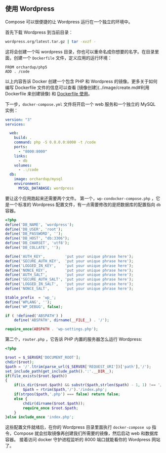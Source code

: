 ## 使用 Wordpress

Compose 可以很便捷的让 Wordpress 运行在一个独立的环境中。

首先下载 Wordpress 到当前目录：

```bash
wordpress.org/latest.tar.gz | tar -xvzf -
```
这将会创建一个叫 wordpress 目录，你也可以重命名成你想要的名字。在目录里面，创建一个 `Dockerfile` 文件，定义应用的运行环境：

```docker
FROM orchardup/php5
ADD . /code
```
以上内容告诉 Docker 创建一个包含 PHP 和 Wordpress 的镜像。更多关于如何编写 Dockerfile 文件的信息可以查看 [镜像创建](../image/create.md#利用 Dockerfile 来创建镜像) 和 [Dockerfile 使用](../dockerfile/README.md)。


下一步，`docker-compose.yml` 文件将开启一个 web 服务和一个独立的 MySQL 实例：

```yaml
version: "3"
services:

  web:
    build: .
    command: php -S 0.0.0.0:8000 -t /code
    ports:
      - "8000:8000"
    links:
      - db
    volumes:
      - .:/code
  db:
    image: orchardup/mysql
    environment:
      MYSQL_DATABASE: wordpress
```
要让这个应用跑起来还需要两个文件。
第一个，`wp-condocker-compose.php` ，它是一个标准的 Wordpress 配置文件，有一点需要修改的是把数据库的配置指向 `db` 容器。

```php
<?php
define('DB_NAME', 'wordpress');
define('DB_USER', 'root');
define('DB_PASSWORD', '');
define('DB_HOST', "db:3306");
define('DB_CHARSET', 'utf8');
define('DB_COLLATE', '');

define('AUTH_KEY',         'put your unique phrase here');
define('SECURE_AUTH_KEY',  'put your unique phrase here');
define('LOGGED_IN_KEY',    'put your unique phrase here');
define('NONCE_KEY',        'put your unique phrase here');
define('AUTH_SALT',        'put your unique phrase here');
define('SECURE_AUTH_SALT', 'put your unique phrase here');
define('LOGGED_IN_SALT',   'put your unique phrase here');
define('NONCE_SALT',       'put your unique phrase here');

$table_prefix  = 'wp_';
define('WPLANG', '');
define('WP_DEBUG', false);

if ( !defined('ABSPATH') )
    define('ABSPATH', dirname(__FILE__) . '/');

require_once(ABSPATH . 'wp-settings.php');
```
第二个，`router.php` ，它告诉 PHP 内置的服务器怎么运行 Wordpress:

```php
<?php

$root = $_SERVER['DOCUMENT_ROOT'];
chdir($root);
$path = '/'.ltrim(parse_url($_SERVER['REQUEST_URI'])['path'],'/');
set_include_path(get_include_path().':'.__DIR__);
if(file_exists($root.$path))
{
    if(is_dir($root.$path) && substr($path,strlen($path) - 1, 1) !== '/')
        $path = rtrim($path,'/').'/index.php';
    if(strpos($path,'.php') === false) return false;
    else {
        chdir(dirname($root.$path));
        require_once $root.$path;
    }
}else include_once 'index.php';
```

这些配置文件就绪后，在你的 Wordpress 目录里面执行 `docker-compose up` 指令，Compose 就会拉取镜像再创建我们所需要的镜像，然后启动 web 和数据库容器。 接着访问 docker 守护进程监听的 8000 端口就能看你的 Wordpress 网站了。
